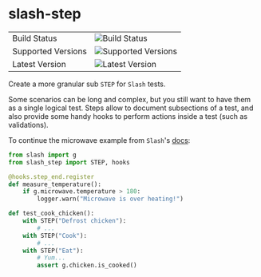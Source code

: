 slash-step
==========

|                       |                                                                                     |
|-----------------------|-------------------------------------------------------------------------------------|
| Build Status          | ![Build Status](https://github.com/getslash/slash-step/actions/workflows/main.yml/badge.svg?branch=develop) |
| Supported Versions    | ![Supported Versions](https://img.shields.io/pypi/pyversions/slash-step.svg)        |
| Latest Version        | ![Latest Version](https://img.shields.io/pypi/v/slash-step.svg)                     |


Create a more granular sub `STEP` for `Slash` tests.

Some scenarios can be long and complex, but you still want to have them as a single logical test.
Steps allow to document subsections of a test, and also provide some handy hooks to perform actions inside a test (such as validations).

To continue the microwave example from `Slash`'s [docs](https://slash.readthedocs.org/en/latest/index.html):

```python
from slash import g
from slash_step import STEP, hooks

@hooks.step_end.register
def measure_temperature():
    if g.microwave.temperature > 180:
        logger.warn("Microwave is over heating!")

def test_cook_chicken():
    with STEP("Defrost chicken"):
        # ...
    with STEP("Cook"):
        # ...
    with STEP("Eat"):
        # Yum...
        assert g.chicken.is_cooked()
```

